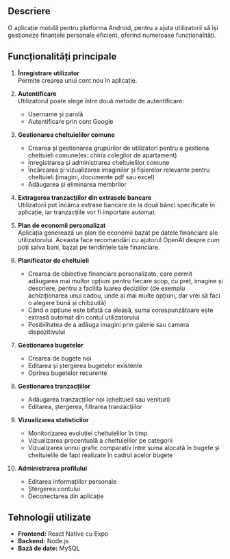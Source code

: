 ## Descriere

O aplicație mobilă pentru platforma Android, pentru a ajuta utilizatorii să își gestioneze finanțele personale eficient, oferind numeroase funcționalități.

## Funcționalități principale

1. **Înregistrare utilizator**  
   Permite crearea unui cont nou în aplicație.

2. **Autentificare**  
   Utilizatorul poate alege între două metode de autentificare:  
   - Username și parolă  
   - Autentificare prin cont Google

3. **Gestionarea cheltuielilor comune**  
   - Crearea și gestionarea grupurilor de utilizatori pentru a gestiona cheltuieli comune(ex: chiria colegilor de apartament) 
   - Înregistrarea și administrarea cheltuielilor comune 
   - Încărcarea și vizualizarea imaginilor și fișierelor relevante pentru cheltuieli (imagini, documente pdf sau excel)
   - Adăugarea și eliminarea membrilor 

4. **Extragerea tranzacțiilor din extrasele bancare**  
   Utilizatorii pot încărca extrase bancare de la două bănci specificate în aplicație, iar tranzacțiile vor fi importate automat.

5. **Plan de economii personalizat**  
    Aplicația generează un plan de economii bazat pe datele financiare ale utilizatorului. Aceasta face recomandări cu ajutorul OpenAI despre cum poți salva bani, bazat pe tendințele tale financiare.

6. **Planificator de cheltuieli**  
   - Crearea de obiective financiare personalizate, care permit adăugarea mai multor opțiuni pentru fiecare scop, cu preț, imagine și descriere, pentru a facilita luarea deciziilor (de exemplu achiziționarea unui cadou, unde ai mai multe opțiuni, dar vrei să faci o alegere bună și chibzuită)
   - Când o opțiune este bifată ca aleasă, suma corespunzătoare este extrasă automat din contul utilizatorului
   - Posibilitatea de a adăuga imagini prin galerie sau camera dispozitivului
  
7. **Gestionarea bugetelor**  
   - Crearea de bugete noi  
   - Editarea și ștergerea bugetelor existente  
   - Oprirea bugetelor recurente

8. **Gestionarea tranzacțiilor**  
   - Adăugarea tranzacțiilor noi (cheltuieli sau venituri)  
   - Editarea, ștergerea, filtrarea tranzacțiilor

9. **Vizualizarea statisticilor**  
   - Monitorizarea evoluției cheltuielilor în timp  
   - Vizualizarea procentuală a cheltuielilor pe categorii
   - Vizualizarea unnui grafic comparativ între suma alocată în bugete și cheltuielile de fapt realizate în cadrul acelor bugete

10. **Administrarea profilului**
    - Editarea informațiilor personale  
    - Ștergerea contului  
    - Deconectarea din aplicație

## Tehnologii utilizate

- **Frontend:** React Native cu Expo
- **Backend:** Node.js
- **Bază de date:** MySQL

